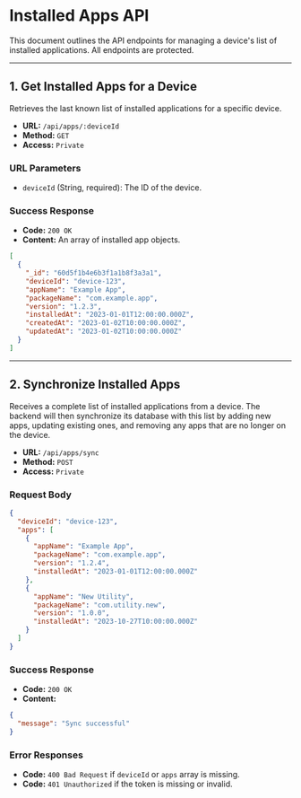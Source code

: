 # Installed Apps API

This document outlines the API endpoints for managing a device's list of installed applications. All endpoints are protected.

---

## 1. Get Installed Apps for a Device

Retrieves the last known list of installed applications for a specific device.

- **URL:** `/api/apps/:deviceId`
- **Method:** `GET`
- **Access:** `Private`

### URL Parameters
- `deviceId` (String, required): The ID of the device.

### Success Response
- **Code:** `200 OK`
- **Content:** An array of installed app objects.

```json
[
  {
    "_id": "60d5f1b4e6b3f1a1b8f3a3a1",
    "deviceId": "device-123",
    "appName": "Example App",
    "packageName": "com.example.app",
    "version": "1.2.3",
    "installedAt": "2023-01-01T12:00:00.000Z",
    "createdAt": "2023-01-02T10:00:00.000Z",
    "updatedAt": "2023-01-02T10:00:00.000Z"
  }
]
```

---

## 2. Synchronize Installed Apps

Receives a complete list of installed applications from a device. The backend will then synchronize its database with this list by adding new apps, updating existing ones, and removing any apps that are no longer on the device.

- **URL:** `/api/apps/sync`
- **Method:** `POST`
- **Access:** `Private`

### Request Body

```json
{
  "deviceId": "device-123",
  "apps": [
    {
      "appName": "Example App",
      "packageName": "com.example.app",
      "version": "1.2.4",
      "installedAt": "2023-01-01T12:00:00.000Z"
    },
    {
      "appName": "New Utility",
      "packageName": "com.utility.new",
      "version": "1.0.0",
      "installedAt": "2023-10-27T10:00:00.000Z"
    }
  ]
}
```

### Success Response

- **Code:** `200 OK`
- **Content:**
```json
{
  "message": "Sync successful"
}
```

### Error Responses
- **Code:** `400 Bad Request` if `deviceId` or `apps` array is missing.
- **Code:** `401 Unauthorized` if the token is missing or invalid.
